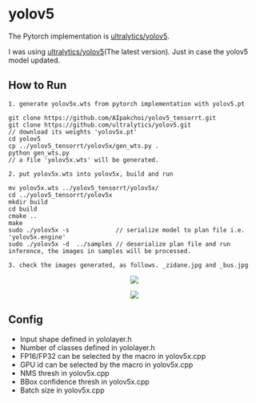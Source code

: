 # yolov5

The Pytorch implementation is [ultralytics/yolov5](https://github.com/ultralytics/yolov5).

I was using [ultralytics/yolov5](https://github.com/ultralytics/yolov5)(The latest version). Just in case the yolov5 model updated.

## How to Run

```
1. generate yolov5x.wts from pytorch implementation with yolov5.pt

git clone https://github.com/AIpakchoi/yolov5_tensorrt.git
git clone https://github.com/ultralytics/yolov5.git
// download its weights 'yolov5x.pt'
cd yolov5
cp ../yolov5_tensorrt/yolov5x/gen_wts.py .
python gen_wts.py
// a file 'yolov5x.wts' will be generated.

2. put yolov5x.wts into yolov5x, build and run

mv yolov5x.wts ../yolov5_tensorrt/yolov5x/
cd ../yolov5_tensorrt/yolov5x
mkdir build
cd build
cmake ..
make
sudo ./yolov5x -s             // serialize model to plan file i.e. 'yolov5x.engine'
sudo ./yolov5x -d  ../samples // deserialize plan file and run inference, the images in samples will be processed.

3. check the images generated, as follows. _zidane.jpg and _bus.jpg
```

<p align="center">
<img src="https://user-images.githubusercontent.com/15235574/78247927-4d9fac00-751e-11ea-8b1b-704a0aeb3fcf.jpg">
</p>

<p align="center">
<img src="https://user-images.githubusercontent.com/15235574/78247970-60b27c00-751e-11ea-88df-41473fed4823.jpg">
</p>

## Config

- Input shape defined in yololayer.h
- Number of classes defined in yololayer.h
- FP16/FP32 can be selected by the macro in yolov5x.cpp
- GPU id can be selected by the macro in yolov5x.cpp
- NMS thresh in yolov5x.cpp
- BBox confidence thresh in yolov5x.cpp
- Batch size in yolov5x.cpp
